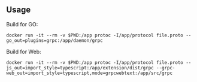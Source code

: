 
## Usage

Build for GO:
```
docker run -it --rm -v $PWD:/app protoc -I/app/protocol file.proto --go_out=plugins=grpc:/app/daemon/grpc
```

Build for Web:
```
docker run -it --rm -v $PWD:/app protoc -I/app/protocol file.proto --js_out=import_style=typescript:/app/extension/dist/grpc --grpc-web_out=import_style=typescript,mode=grpcwebtext:/app/src/grpc
```